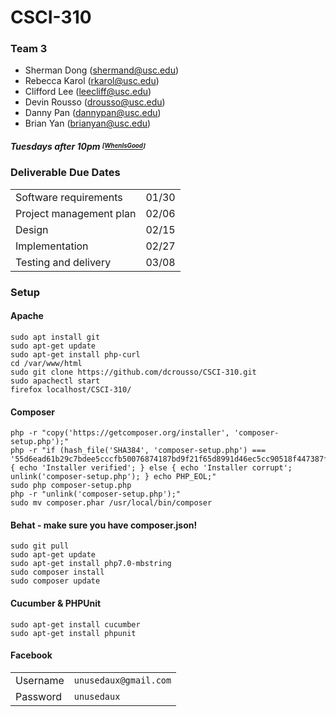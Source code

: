 # CSCI-310

### Team 3
 - Sherman Dong ([shermand@usc.edu](mailto:shermand@usc.edu))
 - Rebecca Karol ([rkarol@usc.edu](mailto:rkarol@usc.edu))
 - Clifford Lee ([leecliff@usc.edu](mailto:leecliff@usc.edu))
 - Devin Rousso ([drousso@usc.edu](mailto:drousso@usc.edu))
 - Danny Pan ([dannypan@usc.edu](mailto:dannypan@usc.edu))
 - Brian Yan ([brianyan@usc.edu](mailto:brianyan@usc.edu))

##### Tuesdays after 10pm <sup><sub>[[WhenIsGood](http://whenisgood.net/jk27zpz/results/sf3x4eg)]</sub></sup>

### Deliverable Due Dates
<table>
	<tbody>
		<tr>
			<td>Software requirements</td>
			<td><date>01/30</date></td>
		</tr>
		<tr>
			<td>Project management plan</td>
			<td><date>02/06</date></td>
		</tr>
		<tr>
			<td>Design</td>
			<td><date>02/15</date></td>
		</tr>
		<tr>
			<td>Implementation</td>
			<td><date>02/27</date></td>
		</tr>
		<tr>
			<td>Testing and delivery</td>
			<td><date>03/08</date></td>
		</tr>
	</tbody>
</table>


### Setup

#### Apache
```Shell
sudo apt install git
sudo apt-get update
sudo apt-get install php-curl
cd /var/www/html
sudo git clone https://github.com/dcrousso/CSCI-310.git
sudo apachectl start
firefox localhost/CSCI-310/
```

#### Composer
```Shell
php -r "copy('https://getcomposer.org/installer', 'composer-setup.php');"
php -r "if (hash_file('SHA384', 'composer-setup.php') === '55d6ead61b29c7bdee5cccfb50076874187bd9f21f65d8991d46ec5cc90518f447387fb9f76ebae1fbbacf329e583e30') { echo 'Installer verified'; } else { echo 'Installer corrupt'; unlink('composer-setup.php'); } echo PHP_EOL;"
sudo php composer-setup.php
php -r "unlink('composer-setup.php');"
sudo mv composer.phar /usr/local/bin/composer
```

#### Behat - make sure you have composer.json!
```
sudo git pull
sudo apt-get update
sudo apt-get install php7.0-mbstring
sudo composer install
sudo composer update

```
#### Cucumber & PHPUnit
```
sudo apt-get install cucumber
sudo apt-get install phpunit
```

#### Facebook
<table>
	<tbody>
		<tr>
			<td>Username</td>
			<td><code>unusedaux@gmail.com</code></td>
		</tr>
		<tr>
			<td>Password</td>
			<td><code>unusedaux</code></td>
		</tr>
	</tbody>
</table>
